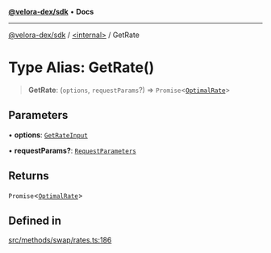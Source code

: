 [**@velora-dex/sdk**](../../README.md) • **Docs**

***

[@velora-dex/sdk](../../globals.md) / [\<internal\>](../README.md) / GetRate

# Type Alias: GetRate()

> **GetRate**: (`options`, `requestParams`?) => `Promise`\<[`OptimalRate`](../../type-aliases/OptimalRate.md)\>

## Parameters

• **options**: [`GetRateInput`](../../type-aliases/GetRateInput.md)

• **requestParams?**: [`RequestParameters`](RequestParameters.md)

## Returns

`Promise`\<[`OptimalRate`](../../type-aliases/OptimalRate.md)\>

## Defined in

[src/methods/swap/rates.ts:186](https://github.com/VeloraDEX/sdk/blob/feat/extend_delta_orders_filtering/src/methods/swap/rates.ts#L186)
